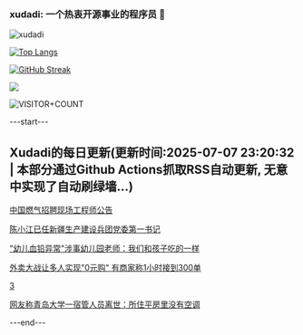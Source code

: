 ### xudadi: 一个热衷开源事业的程序员 👋

![xudadi](https://github-readme-stats-git-masterorgs-github-readme-stats-team.vercel.app/api?username=xudadi)

[![Top Langs](https://github-readme-stats.vercel.app/api/top-langs/?username=xudadi)](https://github.com/anuraghazra/github-readme-stats)

[![GitHub Streak](https://streak-stats.demolab.com?user=xudadi&locale=zh_Hans)](https://git.io/streak-stats)

![](https://raw.githubusercontent.com/xudadi/xudadi/main/assets/github-contribution-grid-snake.svg)

![VISITOR+COUNT](https://komarev.com/ghpvc/?username=xudadi&label=VISITOR+COUNT)


---start---

## Xudadi的每日更新(更新时间:2025-07-07 23:20:32 | 本部分通过Github Actions抓取RSS自动更新, 无意中实现了自动刷绿墙...)

[中国燃气招聘现场工程师公告](https://www.gongkaoleida.com/article/2494077)

[陈小江已任新疆生产建设兵团党委第一书记](https://m.163.com/news/article/K3QDSSH80514R9P4.html)

["幼儿血铅异常"涉事幼儿园老师：我们和孩子吃的一样](https://m.163.com/news/article/K3QFGI7D051492T3.html)

[外卖大战让多人实现"0元购" 有商家称1小时接到300单](https://m.163.com/news/article/K3Q0EJ8I053469M5.html)

[3](https://m.163.com/touch/news/sub/domestic)

[网友称青岛大学一宿管人员离世：所住平房里没有空调](https://m.163.com/news/article/K3QBTUGP053469LG.html)

---end---
